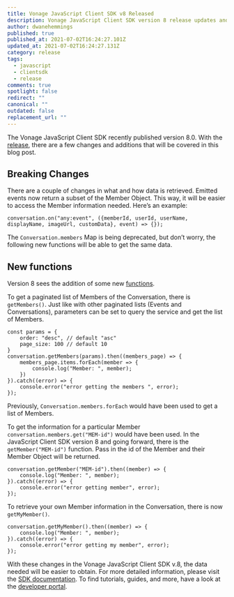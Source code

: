 ```yaml
---
title: Vonage JavaScript Client SDK v8 Released
description: Vonage JavaScript Client SDK version 8 release updates and changes.
author: dwanehemmings
published: true
published_at: 2021-07-02T16:24:27.101Z
updated_at: 2021-07-02T16:24:27.131Z
category: release
tags:
  - javascript
  - clientsdk
  - release
comments: true
spotlight: false
redirect: ""
canonical: ""
outdated: false
replacement_url: ""
---
```

The Vonage JavaScript Client SDK recently published version 8.0. With the [release](https://developer.nexmo.com/client-sdk/sdk-documentation/javascript/release-notes), there are a few changes and additions that will be covered in this blog post.

## Breaking Changes

There are a couple of changes in what and how data is retrieved. Emitted events now return a subset of the Member Object. This way, it will be easier to access the Member information needed. Here’s an example:

```
conversation.on("any:event", ({memberId, userId, userName, displayName, imageUrl, customData}, event) => {});
```

The `Conversation.members` Map is being deprecated, but don’t worry, the following new functions will be able to get the same data. 

## New functions

Version 8 sees the addition of some new [functions](https://developer.nexmo.com/client-sdk/in-app-messaging/guides/get-member-s-information/javascript).

To get a paginated list of Members of the Conversation, there is `getMembers()`. Just like with other paginated lists (Events and Conversations), parameters can be set to query the service and get the list of Members.

```
const params = {
    order: "desc", // default "asc"
    page_size: 100 // default 10
}
conversation.getMembers(params).then((members_page) => {
    members_page.items.forEach(member => {
        console.log("Member: ", member);
    })
}).catch((error) => {
    console.error("error getting the members ", error);
});
```

Previously, `Conversation.members.forEach` would have been used to get a list of Members.

To get the information for a particular Member `conversation.members.get("MEM-id")` would have been used. In the JavaScript Client SDK version 8 and going forward, there is the `getMember("MEM-id")` function. Pass in the id of the Member and their Member Object will be returned.

```
conversation.getMember("MEM-id").then((member) => {
    console.log("Member: ", member);
}).catch((error) => {
    console.error("error getting member", error);
});
```

To retrieve your own Member information in the Conversation, there is now `getMyMember()`.

```
conversation.getMyMember().then((member) => {
    console.log("Member: ", member);
}).catch((error) => {
    console.error("error getting my member", error);
});
```

With these changes in the Vonage JavaScript Client SDK v.8, the data needed will be easier to obtain. For more detailed information, please visit the [SDK documentation](https://developer.nexmo.com/sdk/stitch/javascript/index.html). To find tutorials, guides, and more, have a look at the [developer portal](https://developer.nexmo.com/client-sdk/overview).